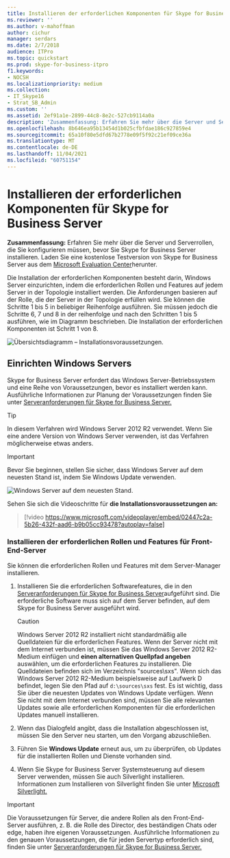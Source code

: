 ```yaml
---
title: Installieren der erforderlichen Komponenten für Skype for Business Server
ms.reviewer: ''
ms.author: v-mahoffman
author: cichur
manager: serdars
ms.date: 2/7/2018
audience: ITPro
ms.topic: quickstart
ms.prod: skype-for-business-itpro
f1.keywords:
- NOCSH
ms.localizationpriority: medium
ms.collection:
- IT_Skype16
- Strat_SB_Admin
ms.custom: ''
ms.assetid: 2ef91a1e-2899-44c8-8e2c-527cb9114a0a
description: 'Zusammenfassung: Erfahren Sie mehr über die Server und Serverrollen, die Sie konfigurieren müssen, bevor Sie Skype for Business Server installieren. Laden Sie eine kostenlose Testversion von Skype for Business Server aus dem Microsoft Evaluation Center herunter: https://www.microsoft.com/evalcenter/evaluate-skype-for-business-server .'
ms.openlocfilehash: 8b646ea95b13454d1b025cfbfdae186c927859e4
ms.sourcegitcommit: 65a10f80e5dfd67b2778e09f5f92c21ef09ce36a
ms.translationtype: MT
ms.contentlocale: de-DE
ms.lasthandoff: 11/04/2021
ms.locfileid: "60751154"
---
```

# <a name="install-prerequisites-for-skype-for-business-server"></a>Installieren der erforderlichen Komponenten für Skype for Business Server
 
**Zusammenfassung:** Erfahren Sie mehr über die Server und Serverrollen, die Sie konfigurieren müssen, bevor Sie Skype for Business Server installieren. Laden Sie eine kostenlose Testversion von Skype for Business Server aus dem [Microsoft Evaluation Center](https://www.microsoft.com/evalcenter/evaluate-skype-for-business-server)herunter.
  
Die Installation der erforderlichen Komponenten besteht darin, Windows Server einzurichten, indem die erforderlichen Rollen und Features auf jedem Server in der Topologie installiert werden. Die Anforderungen basieren auf der Rolle, die der Server in der Topologie erfüllen wird. Sie können die Schritte 1 bis 5 in beliebiger Reihenfolge ausführen. Sie müssen jedoch die Schritte 6, 7 und 8 in der reihenfolge und nach den Schritten 1 bis 5 ausführen, wie im Diagramm beschrieben. Die Installation der erforderlichen Komponenten ist Schritt 1 von 8.
  
![Übersichtsdiagramm – Installationsvoraussetzungen.](../../media/0a85349b-b398-4e04-8901-8f4bd25d8afe.png)
  
## <a name="setup-windows-server"></a>Einrichten Windows Servers

Skype for Business Server erfordert das Windows Server-Betriebssystem und eine Reihe von Voraussetzungen, bevor es installiert werden kann. Ausführliche Informationen zur Planung der Voraussetzungen finden Sie unter [Serveranforderungen für Skype for Business Server.](../../../SfBServer2019/plan/system-requirements.md) 
  
> [!TIP]
> In diesem Verfahren wird Windows Server 2012 R2 verwendet. Wenn Sie eine andere Version von Windows Server verwenden, ist das Verfahren möglicherweise etwas anders. 
  
> [!IMPORTANT]
> Bevor Sie beginnen, stellen Sie sicher, dass Windows Server auf dem neuesten Stand ist, indem Sie Windows Update verwenden. 
  
![Windows Server auf dem neuesten Stand.](../../media/a8d57a97-a55e-443b-b304-c534ae9a71b2.png)
  
Sehen Sie sich die Videoschritte für **die Installationsvoraussetzungen an:**
  
> [!video https://www.microsoft.com/videoplayer/embed/02447c2a-5b26-432f-aad6-b9b05cc93478?autoplay=false]
  
### <a name="install-required-roles-and-features-for-front-end-servers"></a>Installieren der erforderlichen Rollen und Features für Front-End-Server

Sie können die erforderlichen Rollen und Features mit dem Server-Manager installieren. 
    
1. Installieren Sie die erforderlichen Softwarefeatures, die in den [Serveranforderungen für Skype for Business Server](../../../SfBServer2019/plan/system-requirements.md)aufgeführt sind. Die erforderliche Software muss sich auf dem Server befinden, auf dem Skype for Business Server ausgeführt wird.
    
    > [!CAUTION]
    > Windows Server 2012 R2 installiert nicht standardmäßig alle Quelldateien für die erforderlichen Features. Wenn der Server nicht mit dem Internet verbunden ist, müssen Sie das Windows Server 2012 R2-Medium einfügen und **einen alternativen Quellpfad angeben** auswählen, um die erforderlichen Features zu installieren. Die Quelldateien befinden sich im Verzeichnis "sources\sxs". Wenn sich das Windows Server 2012 R2-Medium beispielsweise auf Laufwerk D befindet, legen Sie den Pfad auf `d:\sources\sxs` fest. Es ist wichtig, dass Sie über die neuesten Updates von Windows Update verfügen. Wenn Sie nicht mit dem Internet verbunden sind, müssen Sie alle relevanten Updates sowie alle erforderlichen Komponenten für die erforderlichen Updates manuell installieren. 
  
1. Wenn das Dialogfeld angibt, dass die Installation abgeschlossen ist, müssen Sie den Server neu starten, um den Vorgang abzuschließen.
    
1. Führen Sie **Windows Update** erneut aus, um zu überprüfen, ob Updates für die installierten Rollen und Dienste vorhanden sind.
    
1. Wenn Sie Skype for Business Server Systemsteuerung auf diesem Server verwenden, müssen Sie auch Silverlight installieren. Informationen zum Installieren von Silverlight finden Sie unter [Microsoft Silverlight.](https://www.microsoft.com/silverlight/)


> [!IMPORTANT]
> Die Voraussetzungen für Server, die andere Rollen als den Front-End-Server ausführen, z. B. die Rolle des Director, des beständigen Chats oder edge, haben ihre eigenen Voraussetzungen. Ausführliche Informationen zu den genauen Voraussetzungen, die für jeden Servertyp erforderlich sind, finden Sie unter [Serveranforderungen für Skype for Business Server.](../../../SfBServer2019/plan/system-requirements.md) 
  

